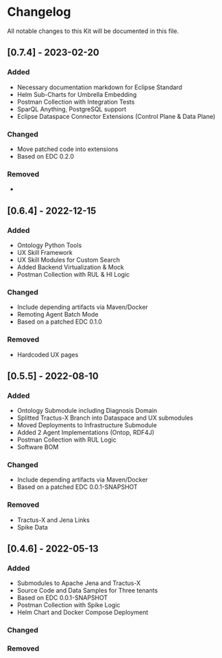 # Changelog

All notable changes to this Kit will be documented in this file.

## [0.7.4] - 2023-02-20

### Added

- Necessary documentation markdown for Eclipse Standard
- Helm Sub-Charts for Umbrella Embedding
- Postman Collection with Integration Tests
- SparQL Anything, PostgreSQL support
- Eclipse Dataspace Connector Extensions (Control Plane & Data Plane)

### Changed

- Move patched code into extensions
- Based on EDC 0.2.0

### Removed

-

## [0.6.4] - 2022-12-15

### Added

- Ontology Python Tools
- UX Skill Framework
- UX Skill Modules for Custom Search
- Added Backend Virtualization & Mock
- Postman Collection with RUL & HI Logic

### Changed

- Include depending artifacts via Maven/Docker
- Remoting Agent Batch Mode
- Based on a patched EDC 0.1.0

### Removed

- Hardcoded UX pages

## [0.5.5] - 2022-08-10

### Added

- Ontology Submodule including Diagnosis Domain
- Splitted Tractus-X Branch into Dataspace and UX submodules
- Moved Deployments to Infrastructure Submodule
- Added 2 Agent Implementations (Ontop, RDF4J)
- Postman Collection with RUL Logic
- Software BOM

### Changed

- Include depending artifacts via Maven/Docker
- Based on a patched EDC 0.0.1-SNAPSHOT

### Removed

- Tractus-X and Jena Links
- Spike Data

## [0.4.6] - 2022-05-13

### Added

- Submodules to Apache Jena and Tractus-X
- Source Code and Data Samples for Three tenants
- Based on EDC 0.0.1-SNAPSHOT
- Postman Collection with Spike Logic
- Helm Chart and Docker Compose Deployment

### Changed

### Removed
